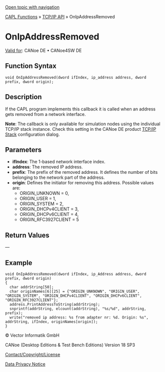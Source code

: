 [Open topic with navigation](../../../../../CANoeDEFamily.htm#Topics/CAPLFunctions/TCPIPAPI/EventProcedures/CAPLfunctionTCPIPOnIpAddressRemoved.md)

[CAPL Functions](../../CAPLfunctions.md) » [TCP/IP API](../CAPLfunctionsTCPIPOverview.md) » OnIpAddressRemoved

# OnIpAddressRemoved

[Valid for](../../../Shared/FeatureAvailability.md): CANoe DE • CANoe4SW DE

## Function Syntax

```plaintext
void OnIpAddressRemoved(dword ifIndex, ip_address address, dword prefix, dword origin);
```

## Description

If the CAPL program implements this callback it is called when an address gets removed from a network interface.

**Note**: The callback is only available for simulation nodes using the individual TCP/IP stack instance. Check this setting in the CANoe DE product [TCP/IP Stack](../../../CANoeCANalyzer/Ethernet/TCPIPNetworkSettings/PageStackSelection.md) configuration dialog.

## Parameters

- **ifIndex**: The 1-based network interface index.
- **address**: The removed IP address.
- **prefix**: The prefix of the removed address. It defines the number of bits belonging to the network part of the address.
- **origin**: Defines the initiator for removing this address. Possible values are:
  - ORIGIN_UNKNOWN = 0,
  - ORIGIN_USER = 1,
  - ORIGIN_SYSTEM = 2,
  - ORIGIN_DHCPv4CLIENT = 3,
  - ORIGIN_DHCPv6CLIENT = 4,
  - ORIGIN_RFC3927CLIENT = 5

## Return Values

—

## Example

```plaintext
void OnIpAddressRemoved(dword ifIndex, ip_Address address, dword prefix, dword origin)
{
  char addrString[50];
  char originNames[6][25] = {"ORIGIN_UNKNOWN", "ORIGIN_USER", "ORIGIN_SYSTEM", "ORIGIN_DHCPv4CLIENT", "ORIGIN_DHCPv6CLIENT", "ORIGIN_RFC3927CLIENT"};
  address.PrintAddressToString(addrString);
  snprintf(addrString, elcount(addrString), "%s/%d", addrString, prefix);
  write("removed ip address: %s from adapter nr: %d. Origin: %s", addrString, ifIndex, originNames[origin]);
}
```

© Vector Informatik GmbH

CANoe (Desktop Editions & Test Bench Editions) Version 18 SP3

[Contact/Copyright/License](../../../Shared/ContactCopyrightLicense.md)

[Data Privacy Notice](https://www.vector.com/int/en/company/get-info/privacy-policy/)